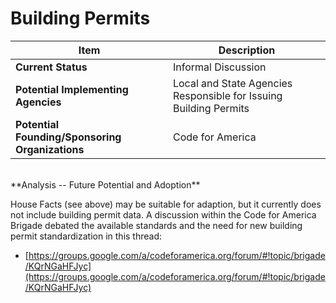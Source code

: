 # Building Permits
| Item | Description |
| --- | --- |
| **Current Status** | Informal Discussion |
| **Potential Implementing Agencies** | Local and State Agencies Responsible for Issuing Building Permits |
| **Potential Founding/Sponsoring Organizations** | Code for America |
<br>
**Analysis -- Future Potential and Adoption**

House Facts (see above) may be suitable for adaption, but it currently does not include building permit data. A discussion within the Code for America Brigade debated the available standards and the need for new building permit standardization in this thread:
* [https://groups.google.com/a/codeforamerica.org/forum/#!topic/brigade/KQrNGaHFJyc](https://groups.google.com/a/codeforamerica.org/forum/#!topic/brigade/KQrNGaHFJyc)
